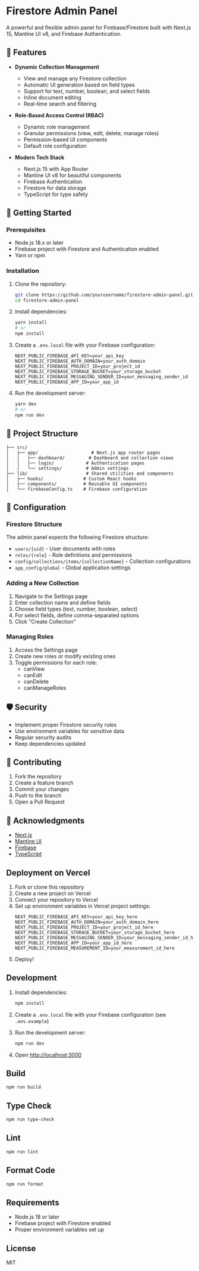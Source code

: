 # Firestore Admin Panel

A powerful and flexible admin panel for Firebase/Firestore built with Next.js 15, Mantine UI v8, and Firebase Authentication.

## 🌟 Features

- **Dynamic Collection Management**
  - View and manage any Firestore collection
  - Automatic UI generation based on field types
  - Support for text, number, boolean, and select fields
  - Inline document editing
  - Real-time search and filtering

- **Role-Based Access Control (RBAC)**
  - Dynamic role management
  - Granular permissions (view, edit, delete, manage roles)
  - Permission-based UI components
  - Default role configuration

- **Modern Tech Stack**
  - Next.js 15 with App Router
  - Mantine UI v8 for beautiful components
  - Firebase Authentication
  - Firestore for data storage
  - TypeScript for type safety

## 🚀 Getting Started

### Prerequisites

- Node.js 18.x or later
- Firebase project with Firestore and Authentication enabled
- Yarn or npm

### Installation

1. Clone the repository:
   ```bash
   git clone https://github.com/yourusername/firestore-admin-panel.git
   cd firestore-admin-panel
   ```

2. Install dependencies:
   ```bash
   yarn install
   # or
   npm install
   ```

3. Create a `.env.local` file with your Firebase configuration:
   ```env
   NEXT_PUBLIC_FIREBASE_API_KEY=your_api_key
   NEXT_PUBLIC_FIREBASE_AUTH_DOMAIN=your_auth_domain
   NEXT_PUBLIC_FIREBASE_PROJECT_ID=your_project_id
   NEXT_PUBLIC_FIREBASE_STORAGE_BUCKET=your_storage_bucket
   NEXT_PUBLIC_FIREBASE_MESSAGING_SENDER_ID=your_messaging_sender_id
   NEXT_PUBLIC_FIREBASE_APP_ID=your_app_id
   ```

4. Run the development server:
   ```bash
   yarn dev
   # or
   npm run dev
   ```

## 📁 Project Structure

```
├── src/
│   ├── app/                    # Next.js app router pages
│   │   ├── dashboard/         # Dashboard and collection views
│   │   ├── login/            # Authentication pages
│   │   └── settings/         # Admin settings
├── lib/                      # Shared utilities and components
│   ├── hooks/               # Custom React hooks
│   ├── components/          # Reusable UI components
│   └── firebaseConfig.ts    # Firebase configuration
```

## 🔧 Configuration

### Firestore Structure

The admin panel expects the following Firestore structure:

- `users/{uid}` - User documents with roles
- `roles/{role}` - Role definitions and permissions
- `config/collections/items/{collectionName}` - Collection configurations
- `app_config/global` - Global application settings

### Adding a New Collection

1. Navigate to the Settings page
2. Enter collection name and define fields
3. Choose field types (text, number, boolean, select)
4. For select fields, define comma-separated options
5. Click "Create Collection"

### Managing Roles

1. Access the Settings page
2. Create new roles or modify existing ones
3. Toggle permissions for each role:
   - canView
   - canEdit
   - canDelete
   - canManageRoles

## 🛡️ Security

- Implement proper Firestore security rules
- Use environment variables for sensitive data
- Regular security audits
- Keep dependencies updated

## 🤝 Contributing

1. Fork the repository
2. Create a feature branch
3. Commit your changes
4. Push to the branch
5. Open a Pull Request


## 🙏 Acknowledgments

- [Next.js](https://nextjs.org/)
- [Mantine UI](https://mantine.dev/)
- [Firebase](https://firebase.google.com/)
- [TypeScript](https://www.typescriptlang.org/)

## Deployment on Vercel

1. Fork or clone this repository
2. Create a new project on Vercel
3. Connect your repository to Vercel
4. Set up environment variables in Vercel project settings:
   ```
   NEXT_PUBLIC_FIREBASE_API_KEY=your_api_key_here
   NEXT_PUBLIC_FIREBASE_AUTH_DOMAIN=your_auth_domain_here
   NEXT_PUBLIC_FIREBASE_PROJECT_ID=your_project_id_here
   NEXT_PUBLIC_FIREBASE_STORAGE_BUCKET=your_storage_bucket_here
   NEXT_PUBLIC_FIREBASE_MESSAGING_SENDER_ID=your_messaging_sender_id_here
   NEXT_PUBLIC_FIREBASE_APP_ID=your_app_id_here
   NEXT_PUBLIC_FIREBASE_MEASUREMENT_ID=your_measurement_id_here
   ```
5. Deploy!

## Development

1. Install dependencies:
   ```bash
   npm install
   ```

2. Create a `.env.local` file with your Firebase configuration (see `.env.example`)

3. Run the development server:
   ```bash
   npm run dev
   ```

4. Open [http://localhost:3000](http://localhost:3000)

## Build

```bash
npm run build
```

## Type Check

```bash
npm run type-check
```

## Lint

```bash
npm run lint
```

## Format Code

```bash
npm run format
```

## Requirements

- Node.js 18 or later
- Firebase project with Firestore enabled
- Proper environment variables set up

## License

MIT
